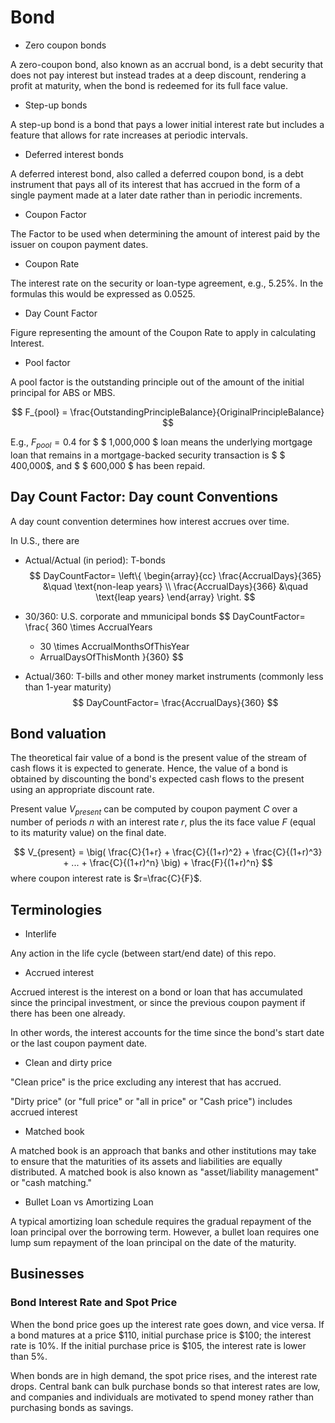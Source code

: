# Bond

* Zero coupon bonds

A zero-coupon bond, also known as an accrual bond, is a debt security that does not pay interest but instead trades at a deep discount, rendering a profit at maturity, when the bond is redeemed for its full face value.

* Step-up bonds

A step-up bond is a bond that pays a lower initial interest rate but includes a feature that allows for rate increases at periodic intervals.

* Deferred interest bonds

A deferred interest bond, also called a deferred coupon bond, is a debt instrument that pays all of its interest that has accrued in the form of a single payment made at a later date rather than in periodic increments.

* Coupon Factor

The Factor to be used when determining the amount of interest paid by the issuer on coupon payment dates.

* Coupon Rate

The interest rate on the security or loan-type agreement, e.g., $5.25\%$. In the formulas this would be expressed as $0.0525$.

* Day Count Factor

Figure representing the amount of the Coupon Rate to apply in calculating Interest. 

* Pool factor

A pool factor is the outstanding principle out of the amount of the initial principal for ABS or MBS.

$$
F_{pool} = \frac{OutstandingPrincipleBalance}{OriginalPrincipleBalance}
$$

E.g., $F_{pool}=0.4$ for $ \$ 1,000,000 $ loan means the underlying mortgage loan that remains in a mortgage-backed security transaction is $ \$ 400,000$, and $ \$ 600,000 $ has been repaid.

## Day Count Factor: Day count Conventions

A day count convention determines how interest accrues over time.

In U.S., there are

* Actual/Actual (in period): T-bonds
$$
DayCountFactor=
\left\{
    \begin{array}{cc}
        \frac{AccrualDays}{365} &\quad \text{non-leap years}
        \\
        \frac{AccrualDays}{366} &\quad \text{leap years}
    \end{array}
\right.
$$
* 30/360: U.S. corporate and mmunicipal bonds
$$
DayCountFactor=
\frac{
    360 \times AccrualYears
    + 30 \times AccrualMonthsOfThisYear
    + ArrualDaysOfThisMonth
}{360}
$$

* Actual/360: T-bills and other money market instruments (commonly less than 1-year maturity)
$$
DayCountFactor=
\frac{AccrualDays}{360}
$$

## Bond valuation

The theoretical fair value of a bond is the present value of the stream of cash flows it is expected to generate. Hence, the value of a bond is obtained by discounting the bond's expected cash flows to the present using an appropriate discount rate.

Present value $V_{present}$ can be computed by coupon payment $C$ over a number of periods $n$ with an interest rate $r$, plus the its face value $F$ (equal to its maturity value) on the final date. 

$$
V_{present} = 
\big(
    \frac{C}{1+r}
    + \frac{C}{(1+r)^2}
    + \frac{C}{(1+r)^3}
    + ...
    + \frac{C}{(1+r)^n}
\big)
+
\frac{F}{(1+r)^n}
$$
where coupon interest rate is $r=\frac{C}{F}$.


## Terminologies

* Interlife

Any action in the life cycle (between start/end date) of this repo.

* Accrued interest

Accrued interest is the interest on a bond or loan that has accumulated since the principal investment, or since the previous coupon payment if there has been one already.

In other words, the interest accounts for the time since the bond's start date or the last coupon payment date. 

* Clean and dirty price

"Clean price" is the price excluding any interest that has accrued.

"Dirty price" (or "full price" or "all in price" or "Cash price") includes accrued interest

* Matched book

A matched book is an approach that banks and other institutions may take to ensure that the maturities of its assets and liabilities are equally distributed. 
A matched book is also known as "asset/liability management" or "cash matching."

* Bullet Loan vs Amortizing Loan

A typical amortizing loan schedule requires the gradual repayment of the loan principal over the borrowing term. However, a bullet loan requires one lump sum repayment of the loan principal on the date of the maturity.

## Businesses

### Bond Interest Rate and Spot Price

When the bond price goes up the interest rate goes down, and vice versa. If a bond matures at a price $110, initial purchase price is $100; the interest rate is 10%. If the initial purchase price is $105, the interest rate is lower than 5%.

When bonds are in high demand, the spot price rises, and the interest rate drops. Central bank can bulk purchase bonds so that interest rates are low, and companies and individuals are motivated to spend money rather than purchasing bonds as savings.